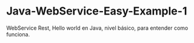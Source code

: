 # Java-WebService-Easy-Example-1
WebService Rest, Hello world en Java, nivel básico, para entender como funciona.
